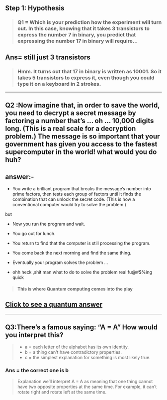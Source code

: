 ## Step 1: Hypothesis
> ### Q1 = Which is your prediction how the experiment will turn out. In this case, knowing that it takes 3 transistors to express the number 7 in binary, you predict that expressing the number 17 in binary will require…

## Ans= still just 3 transistors
> ### Hmm. It turns out that 17 in binary is written as 10001. So it takes 5 transistors to express it, even though you could type it on a keyboard in 2 strokes.

***

## Q2 :Now imagine that, in order to save the world, you need to decrypt a secret message by factoring a number that’s … oh … 10,000 digits long. (This is a real scale for a decryption problem.) The message is so important that your government has given you access to the fastest supercomputer in the world! what would you do huh?

## answer:-

- You write a brilliant program that breaks the message’s number into prime factors, then tests each group of factors until it finds the combination that can unlock the secret code. (This is how a conventional computer would try to solve the problem.)

but

- Now you run the program and wait.

- You go out for lunch.

- You return to find that the computer is still processing the program.

- You come back the next morning and find the same thing.

- Eventually your program solves the problem ...

- ohh heck ,shit man what to do to solve the problem real fu@#$%ing quick

> #### This is where Quantum computing comes into the play 

## [Click to see a quantum answer](https://github.com/serAnkii/IBM_certifications_-_batches/blob/main/QUANTUM_COMPUTING/Answer2.md)

***

## Q3:There’s a famous saying: “A = A” How would you interpret this?

> - a = each letter of the alphabet has its own identity.
> - b = a thing can't have contradictory properties.
> - c = the simplest explanation for something is most likely true.

### Ans = the correct one is b
> Explanation
> we’ll interpret A = A as meaning that one thing cannot have two opposite properties at the same time. For example, it can’t rotate right and rotate left at the same time.

